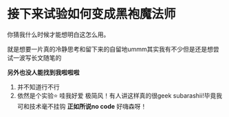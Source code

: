 # 接下来试验如何变成黑袍魔法师

你猜我什么时候才能想明白这怎么用。

就是想要一片真的冷静思考和留下来的自留地ummm其实我有不少但是还是想尝试一波写长文随笔的

**另外也没人能找到我啦啦啦**

1. 并不知道行不行
2. 依然是个实验:star:
哇我好爱
极简风！有人讲这样真的很geek subarashii!毕竟我可和技术毫不挂钩
**正如所说no code**
好嗨森呀！
